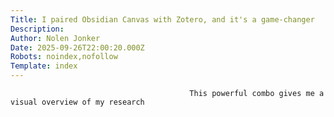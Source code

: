 ```yaml
---
Title: I paired Obsidian Canvas with Zotero, and it's a game-changer
Description: 
Author: Nolen Jonker
Date: 2025-09-26T22:00:20.000Z
Robots: noindex,nofollow
Template: index
---
```


                                            This powerful combo gives me a visual overview of my research
                                        